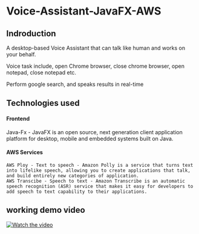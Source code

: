 # Voice-Assistant-JavaFX-AWS
## Indroduction
A desktop-based Voice Assistant that can talk like human and works on your behalf. 

Voice task include, open Chrome browser, close chrome browser, open notepad, close notepad etc. 

Perform google search, and speaks results in real-time

## Technologies used
#### Frontend 
   Java-Fx -  JavaFX is an open source, next generation client application platform for desktop, mobile and embedded systems built on Java.
#### AWS Services
    AWS Ploy - Text to speech - Amazon Polly is a service that turns text into lifelike speech, allowing you to create applications that talk, and build entirely new categories of application.
    AWS Transcibe - Speech to text - Amazon Transcribe is an automatic speech recognition (ASR) service that makes it easy for developers to add speech to text capability to their applications.

## working demo video
[![Watch the video](https://drive.google.com/uc?export=download&id=19-y5xz4w-5_uUSz2CoLhEMOeNxwcG3qA)](https://drive.google.com/file/d/1zSQS__Wlq5XKtz8mNTEenIPxP05LtnAj/view?usp=sharing)
